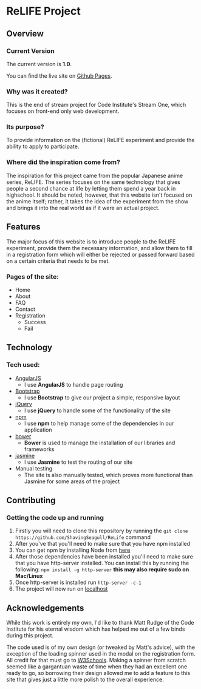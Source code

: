 # ReLIFE Project

## Overview

### Current Version

The current version is **1.0**.

You can find the live site on [Github Pages](https://shavingseagull.github.io/ReLife/).

### Why was it created?

This is the end of stream project for Code Institute's Stream One, which focuses on front-end only web development.

### Its purpose?

To provide information on the (fictional) ReLIFE experiment and provide the ability to apply to participate.

### Where did the inspiration come from?

The inspiration for this project came from the popular Japanese anime series, ReLIFE. The series focuses on the same
technology that gives people a second chance at life by letting them spend a year back in highschool. It should be noted,
however, that this website isn't focused on the anime itself; rather, it takes the idea of the experiment from the show and
brings it into the real world as if it were an actual project.

## Features

The major focus of this website is to introduce people to the ReLIFE experiment, provide them the necessary information, and
allow them to fill in a registration form which will either be rejected or passed forward based on a certain criteria that
needs to be met.

### Pages of the site:
- Home
- About
- FAQ
- Contact
- Registration
	- Success
	- Fail

## Technology

### Tech used:
- [AngularJS](https://angularjs.org/)
	- I use **AngularJS** to handle page routing
- [Bootstrap](https://getbootstrap.com/)
	- I use **Bootstrap** to give our project a simple, responsive layout
- [jQuery](https://jquery.com/)
	- I use **jQuery** to handle some of the functionality of the site
- [npm](https://www.npmjs.com/)
	- I use **npm** to help manage some of the dependencies in our application
- [bower](https://bower.io/)
	- **Bower** is used to manage the installation of our libraries and frameworks
- [jasmine](https://jasmine.github.io/)
	- I use **Jasmine** to test the routing of our site
- Manual testing
	- The site is also manually tested, which proves more functional than Jasmine for some areas of the project

## Contributing

### Getting the code up and running
1. Firstly you will need to clone this repository by running the ```git clone https://github.com/ShavingSeagull/ReLife``` command
2. After you've that you'll need to make sure that you have npm installed
  1. You can get npm by installing Node from [here](https://nodejs.org/en/)
4. After those dependencies have been installed you'll need to make sure that you have http-server installed. You can install this by running the following: ```npm install -g http-server``` **this may also require sudo on Mac/Linux**
5. Once http-server is installed run ```http-server -c-1```
6. The project will now run on [localhost](http://127.0.0.1:8080)

## Acknowledgements

While this work is entirely my own, I'd like to thank Matt Rudge of the Code Institute for his eternal wisdom which has helped
me out of a few binds during this project.

The code used is of my own design (or tweaked by Matt's advice), with the exception of the loading spinner used in the modal
on the registration form. All credit for that must go to [W3Schools](https://www.w3schools.com/). Making a spinner from scratch seemed like a gargantuan waste of time when they had an excellent one ready to go, so borrowing their design allowed me to add a feature to this site that gives just a little
more polish to the overall experience.
